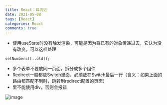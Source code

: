 ```yaml
---
title: React：踩坑记
date: 2021-05-08
tags: [React]
categories: React
comments: true
---
```


- 使用useState时没有触发渲染，可能是因为将已有的对象传递过去，它认为没有改变，可以这样处理

```
setNumbers([..old]);
```
- 多个表单不要放同一页面，拆分成多个组件
- Redirect一般都放Switch里面，必须放在Switch最后一行（含义：如果上面的路由都匹配不到时，跳转到redirect配置的页面）
- <Switch>里不能使用div，否则会报错

![image](https://user-images.githubusercontent.com/22449281/44148180-c3a6a46a-a0c9-11e8-8184-608194dde57f.png)